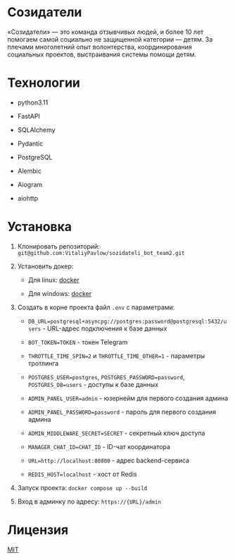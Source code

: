 # Созидатели

«Созидатели» — это команда отзывчивых людей, и более 10 лет помогаем самой социально не защищенной категории — детям. За
плечами многолетний опыт волонтерства, координирования социальных проектов, выстраивания системы помощи детям.

# Технологии

* python3.11

* FastAPI

* SQLAlchemy

* Pydantic

* PostgreSQL

* Alembic

* Aiogram

* aiohttp

# Установка

1. Клонировать репозиторий: `git@github.com:VitaliyPavlow/sozidateli_bot_team2.git`

2. Установить докер:

    * Для linux: [docker](https://docs.docker.com/engine/install/ubuntu/)

    * Для windows: [docker](https://docs.docker.com/desktop/install/windows-install/)

3. Создать в корне проекта файл `.env` с параметрами:

    * `DB_URL=postgresql+asyncpg://postgres:password@postgresql:5432/users` - URL-адрес подключения к базе данных

    * `BOT_TOKEN=TOKEN` - токен Telegram

    * `THROTTLE_TIME_SPIN=2` и `THROTTLE_TIME_OTHER=1` - параметры тротлинга

    * `POSTGRES_USER=postgres`, `POSTGRES_PASSWORD=password`, `POSTGRES_DB=users` - доступы к базе данных

    * `ADMIN_PANEL_USER=admin` - юзернейм для первого создания админа

    * `ADMIN_PANEL_PASSWORD=password` - пароль для первого создания админа

    * `ADMIN_MIDDLEWARE_SECRET=SECRET` - секретный ключ доступа
   
    * `MANAGER_CHAT_ID=CHAT_ID` - ID-чат координатора

    * `URL=http://localhost:80800` - адрес backend-сервиса

    * `REDIS_HOST=localhost` - хост от Redis

4. Запуск проекта: `docker compose up --build`

5. Вход в админку по адресу: `https://{URL}/admin`

# Лицензия

[MIT](https://github.com/Studio-Yandex-Practicum/sozidateli_bot_team2?tab=MIT-1-ov-file)
